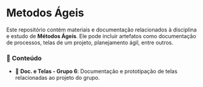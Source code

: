 # Metodos Ágeis
  
Este repositório contém materiais e documentação relacionados à disciplina e estudo de **Métodos Ágeis**. Ele pode incluir artefatos como documentação de processos, telas de um projeto, planejamento ágil, entre outros.  

### 📂 **Conteúdo**  
- 📄 **Doc. e Telas - Grupo 6**: Documentação e prototipação de telas relacionadas ao projeto do grupo.  
